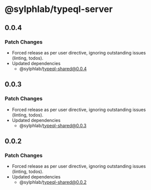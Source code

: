 # @sylphlab/typeql-server

## 0.0.4

### Patch Changes

- Forced release as per user directive, ignoring outstanding issues (linting, todos).
- Updated dependencies
  - @sylphlab/typeql-shared@0.0.4

## 0.0.3

### Patch Changes

- Forced release as per user directive, ignoring outstanding issues (linting, todos).
- Updated dependencies
  - @sylphlab/typeql-shared@0.0.3

## 0.0.2

### Patch Changes

- Forced release as per user directive, ignoring outstanding issues (linting, todos).
- Updated dependencies
  - @sylphlab/typeql-shared@0.0.2
